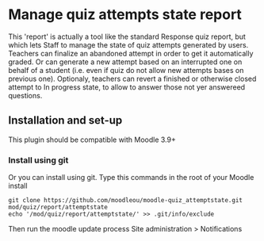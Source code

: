 # Manage quiz attempts state report

This 'report' is actually a tool like the standard Response quiz report, 
but which lets Staff to manage the state of quiz attempts generated by users. 
Teachers can finalize an abandoned attempt in order to get it automatically graded.
Or can generate a new attempt based on an interrupted one on behalf of a student 
(i.e. even if quiz do not allow new attempts bases on previous one).
Optionaly, teachers can revert a finished or otherwise closed attempt to 
In progress state, to allow to answer those not yer answereed questions.


## Installation and set-up

This plugin should be compatible with Moodle 3.9+

### Install using git

Or you can install using git. Type this commands in the root of your Moodle install

    git clone https://github.com/moodleou/moodle-quiz_attemptstate.git mod/quiz/report/attemptstate
    echo '/mod/quiz/report/attemptstate/' >> .git/info/exclude
    
Then run the moodle update process
Site administration > Notifications
